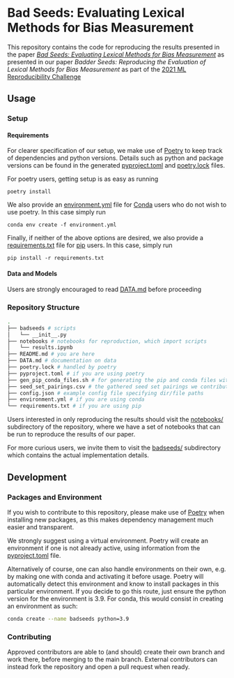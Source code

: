 # Bad Seeds: Evaluating Lexical Methods for Bias Measurement

This repository contains the code for reproducing the results presented in the
paper
[_Bad Seeds: Evaluating Lexical Methods for Bias Measurement_](https://aclanthology.org/2021.acl-long.148/)
as presented in our paper _Badder Seeds: Reproducing the Evaluation of Lexical
Methods for Bias Measurement_ as part of the
[2021 ML Reproducibility Challenge](https://paperswithcode.com/rc2021/)

## Usage

### Setup

#### Requirements

For clearer specification of our setup, we make use of
[Poetry](https://python-poetry.org/) to keep track of dependencies and python
versions. Details such as python and package versions can be found in the
generated [pyproject.toml](pyproject.toml) and [poetry.lock](poetry.lock) files.

For poetry users, getting setup is as easy as running

```terminal
poetry install
```

We also provide an [environment.yml](environment.yml) file for
[Conda](https://docs.conda.io/projects/conda/en/latest/index.html) users who do
not wish to use poetry. In this case simply run

```terminal
conda env create -f environment.yml
```

Finally, if neither of the above options are desired, we also provide a
[requirements.txt](requirements.txt) file for
[pip](https://pypi.org/project/pip/) users. In this case, simply run

```terminal
pip install -r requirements.txt
```

#### Data and Models

Users are strongly encouraged to read [DATA.md](DATA.md) before proceeding

### Repository Structure

```bash
.
├── badseeds # scripts
│   └── __init__.py
├── notebooks # notebooks for reproduction, which import scripts
│   └── results.ipynb
├── README.md # you are here
├── DATA.md # documentation on data
├── poetry.lock # handled by poetry
├── pyproject.toml # if you are using poetry
├── gen_pip_conda_files.sh # for generating the pip and conda files with poetry
├── seed_set_pairings.csv # the gathered seed set pairings we contribute
├── config.json # example config file specifying dir/file paths
├── environment.yml # if you are using conda
└── requirements.txt # if you are using pip
```

Users interested in only reproducing the results should visit the
[notebooks/](notebooks/) subdirectory of the repository, where we have a set of
notebooks that can be run to reproduce the results of our paper.

For more curious users, we invite them to visit the [badseeds/](badseeds/)
subdirectory which contains the actual implementation details.

## Development

### Packages and Environment

If you wish to contribute to this repository, please make use of
[Poetry](./https://python-poetry.org/) when installing new packages, as this
makes dependency management much easier and transparent.

We strongly suggest using a virtual environment. Poetry will create an
environment if one is not already active, using information from the
[pyproject.toml](pyproject.toml) file.

Alternatively of course, one can also handle environments on their own, e.g. by
making one with conda and activating it before usage. Poetry will automatically
detect this environment and know to install packages in this particular
environment. If you decide to go this route, just ensure the python version for
the environment is 3.9. For conda, this would consist in creating an environment
as such:

```bash
conda create --name badseeds python=3.9
```

### Contributing

Approved contributors are able to (and should) create their own branch and work
there, before merging to the main branch. External contributors can instead fork
the repository and open a pull request when ready.
